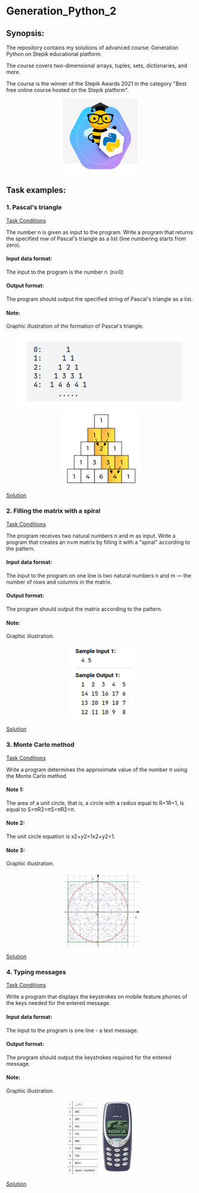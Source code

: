 # Generation_Python_2
## Synopsis:
The repository contains my solutions of advanced course: Generation Python on Stepik educational platform.

The course covers two-dimensional arrays, tuples, sets, dictionaries, and more.

The course is the winner of the Stepik Awards 2021 in the category "Best free online course hosted on the Stepik platform".

<p align="center">
    <a href="https://stepik.org/course/68343/info">
    <img src="https://github.com/orlovsky-maya/Generation_Python_2/blob/main/Images/Main.png" height="200" width="200" alt="Stepik">
    </a>
</p>

## Task examples:

### 1. Pascal's triangle
[Task Conditions](https://stepik.org/lesson/416753/step/10?unit=406261)

The number n is given as input to the program. Write a program that returns the specified row of Pascal's triangle as a list (line numbering starts from zero).

#### Input data format:

The input to the program is the number n  (n≥0)

#### Output format:

The program should output the specified string of Pascal's triangle as a list.

#### Note:
Graphic illustration of the formation of Pascal's triangle.

<p align="center">
    <img src="https://github.com/orlovsky-maya/Generation_Python_2/blob/main/Images/Pascal's%20triangle1%20.png" alt="Pascal's triangle1" height="200">
    <img src="https://github.com/orlovsky-maya/Generation_Python_2/blob/main/Images/Pascal's%20triangle%202.png" alt="Pascal's triangle2" height="200">

</p>

[Solution](https://github.com/orlovsky-maya/Generation_Python_2/blob/main/Nested_Lists/Nested_lists.%20Part2/3.%20pascal's_triangle_1.py)

### 2. Filling the matrix with a spiral
[Task Conditions](https://stepik.org/lesson/416757/step/10?unit=406265)

The program receives two natural numbers n and m as input. 
Write a program that creates an n×m matrix by filling it with a "spiral" according to the pattern.

#### Input data format:

The input to the program on one line is two natural numbers n and m — the number of rows and columns in the matrix.

#### Output format:

The program should output the matrix according to the pattern.

#### Note:
Graphic illustration.

<p align="center">
    <img src="https://github.com/orlovsky-maya/Generation_Python_2/blob/main/Images/Filling%20the%20matrix%20with%20a%20spiral.png" alt="Filling the matrix with a spiral" height="200">

</p>

[Solution](https://github.com/orlovsky-maya/Generation_Python_2/blob/main/%20Matrices/Part3/10.%20spiral_filling.py)

### 3. Monte Carlo method
[Task Conditions](https://stepik.org/lesson/499669/step/8?unit=491205)

Write a program determines the approximate value of the number π using the Monte Carlo method

#### Note 1: 
The area of a unit circle, that is, a circle with a radius equal to R=1R=1, is equal to S=πR2=πS=πR2=π.

#### Note 2:
The unit circle equation is x2+y2=1x2+y2=1.

#### Note 3: 
Graphic illustration.

<p align="center">
    <img src="https://github.com/orlovsky-maya/Generation_Python_2/blob/main/Images/Monte%20Carlo%20method.png" alt="Monte Carlo method" height="200">

</p>

[Solution](https://github.com/orlovsky-maya/Generation_Python_2/blob/main/Random_motodul/Monte_Carlo_method_and_Bogosort/2.%20monte_carlo_approximate_value_of_%CF%80.py)

### 4. Typing messages
[Task Conditions](https://stepik.org/lesson/488830/step/15?unit=480066)

Write a program that displays the keystrokes on mobile feature phones of the keys needed for the entered message.

#### Input data format:

The input to the program is one line - a text message.

#### Output format:

The program should output the keystrokes required for the entered message.

#### Note: 
Graphic illustration.

<p align="center">
    <img src="https://github.com/orlovsky-maya/Generation_Python_2/blob/main/Images/Typing%20messages.png" alt="Typing messages" height="200">
    <img src="https://github.com/orlovsky-maya/Generation_Python_2/blob/main/Images/Typing%20messages1.png" alt="Typing messages1" height="200">

</p>

[Solution](https://github.com/orlovsky-maya/Generation_Python_2/blob/main/Dictionary/Dictionary_Basics/6.%20message_set.py)
